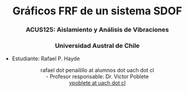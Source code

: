 <h1 style="text-align:center">Gráficos FRF de un sistema SDOF</h1>
<h3 style="text-align:center">ACUS125: Aislamiento y Análisis de Vibraciones</h3>
<h3 style="text-align:center">Universidad Austral de Chile</h3>

- Estudiante: Rafael P. Hayde <br>
<p style="text-align:center"> rafael dot penailillo at alumnos dot uach dot cl <br>
- Profesor responsable: Dr. Víctor Poblete <br>
<a href="mailto:vpoblete@uach.cl">vpoblete at uach dot cl</a><br>
